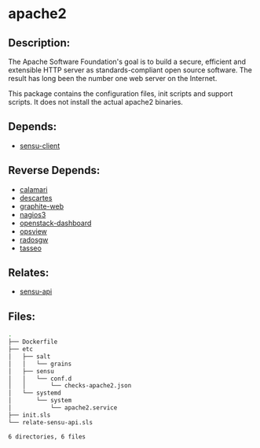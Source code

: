 # apache2

## Description:

The Apache Software Foundation's goal is to build a secure, efficient and extensible HTTP server as standards-compliant open source software. The result has long been the number one web server on the Internet.

This package contains the configuration files, init scripts and support scripts. It does not install the actual apache2 binaries.

## Depends:

  -  [sensu-client](salt/sensu-client)

## Reverse Depends:

  -  [calamari](salt/calamari)
  -  [descartes](salt/descartes)
  -  [graphite-web](salt/graphite-web)
  -  [nagios3](salt/nagios3)
  -  [openstack-dashboard](salt/openstack-dashboard)
  -  [opsview](salt/opsview)
  -  [radosgw](salt/radosgw)
  -  [tasseo](salt/tasseo)

## Relates:

  -  [sensu-api](salt/sensu-api)

## Files:

```bash
.
├── Dockerfile
├── etc
│   ├── salt
│   │   └── grains
│   ├── sensu
│   │   └── conf.d
│   │       └── checks-apache2.json
│   └── systemd
│       └── system
│           └── apache2.service
├── init.sls
└── relate-sensu-api.sls

6 directories, 6 files
```
